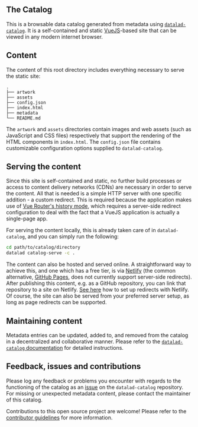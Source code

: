 ## The Catalog

This is a browsable data catalog generated from metadata using [`datalad-catalog`](https://github.com/datalad/datalad-catalog/). It is a self-contained and static [VueJS](https://vuejs.org/)-based site that can be viewed in any modern internet browser.

## Content

The content of this root directory includes everything necessary to serve the static site:

```
.
├── artwork
├── assets
├── config.json
├── index.html
├── metadata
└── README.md
```

The `artwork` and `assets` directories contain images and web assets (such as JavaScript and CSS files) respectively that support the rendering of the HTML components in `index.html`. The `config.json` file contains customizable configuration options supplied to `datalad-catalog`.

## Serving the content

Since this site is self-contained and static, no further build processes or access to content delivery networks (CDNs) are necessary in order to serve the content. All that is needed is a simple HTTP server with one specific addition - a custom redirect. This is required because the application makes use of [Vue Router's history mode](https://v3.router.vuejs.org/guide/essentials/history-mode.html#html5-history-mode), which requires a server-side redirect configuration to deal with the fact that a VueJS application is actually a single-page app.

For serving the content locally, this is already taken care of in `datalad-catalog`, and you can simply run the following:

```bash
cd path/to/catalog/directory
datalad catalog-serve -c .
```

The content can also be hosted and served online. A straightforward way to achieve this, and one which has a free tier, is via [Netlify](https://www.netlify.com/) (the common alternative, [GitHub Pages](https://pages.github.com/), does not currently support server-side redirects). After publishing this content, e.g. as a GitHub repository, you can link that repository to a site on Netlify. [See here](https://docs.netlify.com/routing/redirects/) how to set up redirects with Netlify. Of course, the site can also be served from your preferred server setup, as long as page redirects can be supported.

## Maintaining content

Metadata entries can be updated, added to, and removed from the catalog in a decentralized and collaborative manner. Please refer to the [`datalad-catalog` documentation](http://docs.datalad.org/projects/catalog/en/latest/?badge=latest) for detailed instructions.

## Feedback, issues and contributions

Please log any feedback or problems you encounter with regards to the functioning of the catalog as an [issue](https://github.com/datalad/datalad-catalog/issues/new) on the `datalad-catalog` repository. For missing or unexpected metadata content, please contact the maintainer of this catalog.

Contributions to this open source project are welcome! Please refer to the [contributor guidelines](http://docs.datalad.org/projects/catalog/en/latest/contributing.html) for more information.

